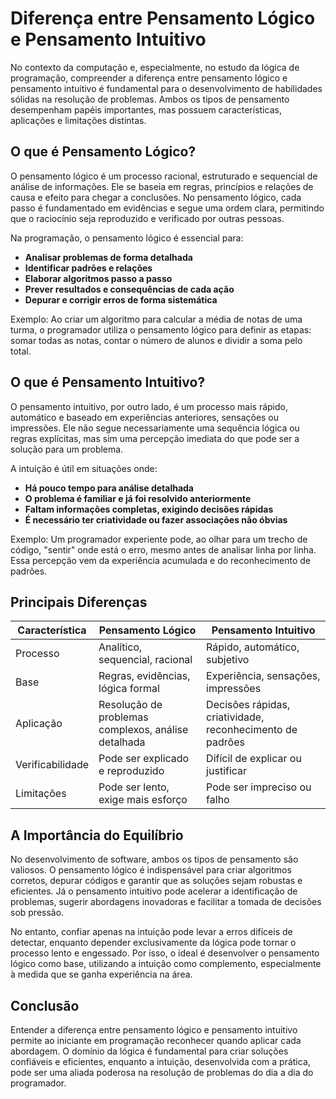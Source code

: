 
# Diferença entre Pensamento Lógico e Pensamento Intuitivo

No contexto da computação e, especialmente, no estudo da lógica de programação, compreender a diferença entre pensamento lógico e pensamento intuitivo é fundamental para o desenvolvimento de habilidades sólidas na resolução de problemas. Ambos os tipos de pensamento desempenham papéis importantes, mas possuem características, aplicações e limitações distintas.

## O que é Pensamento Lógico?

O pensamento lógico é um processo racional, estruturado e sequencial de análise de informações. Ele se baseia em regras, princípios e relações de causa e efeito para chegar a conclusões. No pensamento lógico, cada passo é fundamentado em evidências e segue uma ordem clara, permitindo que o raciocínio seja reproduzido e verificado por outras pessoas.

Na programação, o pensamento lógico é essencial para:

- **Analisar problemas de forma detalhada**
- **Identificar padrões e relações**
- **Elaborar algoritmos passo a passo**
- **Prever resultados e consequências de cada ação**
- **Depurar e corrigir erros de forma sistemática**

Exemplo: Ao criar um algoritmo para calcular a média de notas de uma turma, o programador utiliza o pensamento lógico para definir as etapas: somar todas as notas, contar o número de alunos e dividir a soma pelo total.

## O que é Pensamento Intuitivo?

O pensamento intuitivo, por outro lado, é um processo mais rápido, automático e baseado em experiências anteriores, sensações ou impressões. Ele não segue necessariamente uma sequência lógica ou regras explícitas, mas sim uma percepção imediata do que pode ser a solução para um problema.

A intuição é útil em situações onde:

- **Há pouco tempo para análise detalhada**
- **O problema é familiar e já foi resolvido anteriormente**
- **Faltam informações completas, exigindo decisões rápidas**
- **É necessário ter criatividade ou fazer associações não óbvias**

Exemplo: Um programador experiente pode, ao olhar para um trecho de código, "sentir" onde está o erro, mesmo antes de analisar linha por linha. Essa percepção vem da experiência acumulada e do reconhecimento de padrões.

## Principais Diferenças

| Característica         | Pensamento Lógico                  | Pensamento Intuitivo                |
|------------------------|------------------------------------|-------------------------------------|
| Processo               | Analítico, sequencial, racional    | Rápido, automático, subjetivo       |
| Base                   | Regras, evidências, lógica formal  | Experiência, sensações, impressões  |
| Aplicação              | Resolução de problemas complexos, análise detalhada | Decisões rápidas, criatividade, reconhecimento de padrões |
| Verificabilidade       | Pode ser explicado e reproduzido   | Difícil de explicar ou justificar   |
| Limitações             | Pode ser lento, exige mais esforço | Pode ser impreciso ou falho         |

## A Importância do Equilíbrio

No desenvolvimento de software, ambos os tipos de pensamento são valiosos. O pensamento lógico é indispensável para criar algoritmos corretos, depurar códigos e garantir que as soluções sejam robustas e eficientes. Já o pensamento intuitivo pode acelerar a identificação de problemas, sugerir abordagens inovadoras e facilitar a tomada de decisões sob pressão.

No entanto, confiar apenas na intuição pode levar a erros difíceis de detectar, enquanto depender exclusivamente da lógica pode tornar o processo lento e engessado. Por isso, o ideal é desenvolver o pensamento lógico como base, utilizando a intuição como complemento, especialmente à medida que se ganha experiência na área.

## Conclusão

Entender a diferença entre pensamento lógico e pensamento intuitivo permite ao iniciante em programação reconhecer quando aplicar cada abordagem. O domínio da lógica é fundamental para criar soluções confiáveis e eficientes, enquanto a intuição, desenvolvida com a prática, pode ser uma aliada poderosa na resolução de problemas do dia a dia do programador.
```
